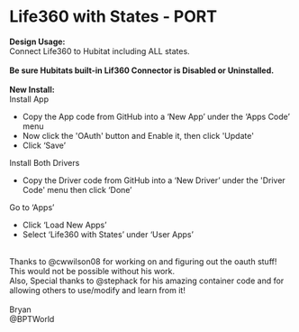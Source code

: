 # Life360 with States - PORT
<b>Design Usage:</b><br>
Connect Life360 to Hubitat including ALL states.<br><br>
<b>Be sure Hubitats built-in Lif360 Connector is Disabled or Uninstalled.</b><br><br>
<b>New Install:</b><br>
Install App
* Copy the App code from GitHub into a ‘New App’ under the ‘Apps Code’ menu
* Now click the 'OAuth' button and Enable it, then click 'Update'
* Click ‘Save’

Install Both Drivers
* Copy the Driver code from GitHub into a ‘New Driver’ under the 'Driver Code' menu then click ‘Done’

Go to ‘Apps’
* Click ‘Load New Apps’
* Select ‘Life360 with States’ under ‘User Apps’
<br>
Thanks to @cwwilson08 for working on and figuring out the oauth stuff!  This would not be possible without his work.<br>Also, Special thanks to @stephack for his amazing container code and for allowing others to use/modify and learn from it!<br><br>
Bryan<br>
@BPTWorld
